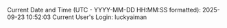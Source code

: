 Current Date and Time (UTC - YYYY-MM-DD HH:MM:SS formatted): 2025-09-23 10:52:03
Current User's Login: luckyaiman
